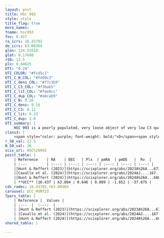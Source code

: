 ```yaml
---
layout: post
title: HSC 993
style: style
title_flag: true
more_names: 
fname: hsc993
fov: 0.417
ra_icrs: 16.43702
de_icrs: 63.00369
glon: 124.55518
glat: 0.17698
r50: 12.5
plx: 0.64625
UTI: "0.24"
UTI_COLOR: "#fcd5c1"
UTI_C_N_COL: "#fdd9c3"
UTI_C_dens_COL: "#f7c3b9"
UTI_C_C3_COL: "#f3bab5"
UTI_C_lit_COL: "#fee8cc"
UTI_C_dup_COL: "#a6cab9"
UTI_C_N: 0.26
UTI_C_dens: 0.16
UTI_C_C3: 0.12
UTI_C_lit: 0.33
UTI_C_dup: 1.0
UTI_summary: |
    HSC 993 is a poorly populated, very loose object of very low C3 quality. It was recently reported in the literature.
class3: |
    <span style="color: purple; font-weight: bold;">D</span><span style="color: red; font-weight: bold;">C</span>
r_50_val: 12.5
N_50_val: 26
scix_url: HSC%20993
posit_table: |
    | Reference    | RA    | DEC   | Plx  | pmRA  | pmDE   |  Rv  |
    | :---         | :---: | :---: | :---: | :---: | :---: | :---: |
    |[Hunt & Reffert (2023)](https://scixplorer.org/abs/2023A%26A...673A.114H) | 16.478 | 63.002 | 0.641 | 0.032 | -1.862 | -41.423 |
    |[Cavallo et al. (2024)](https://scixplorer.org/abs/2024AJ....167...12C) | 16.422 | 62.985 | 0.642 | -- | -- | -- |
    |[Hunt & Reffert (2024)](https://scixplorer.org/abs/2024A%26A...686A..42H) | 16.478 | 63.002 | 0.641 | 0.032 | -1.862 | -41.423 |
    | **UCC** |16.437 | 63.004 | 0.646 | 0.009 | -1.852 | -37.875 | 
cds_radec: 16.43702,+63.00369
carousel: UCC_HUNT23
fpars_table: |
    | Reference |  Values |
    | :---  |  :---:  |
    | [Hunt & Reffert (2023)](https://scixplorer.org/abs/2023A%26A...673A.114H) | `AV50=2.168, diffAV50=0.99, MOD50=10.95, logAge50=8.065` |
    | [Cavallo et al. (2024)](https://scixplorer.org/abs/2024AJ....167...12C) | `AV50=1.95, dMod50=11.24, logAge50=8.36, [Fe/H]50=0.9` |
    | [Hunt & Reffert (2024)](https://scixplorer.org/abs/2024A%26A...686A..42H) | `MassJ=77.7741` |
shared_table: |
    
---
```


